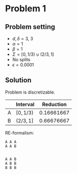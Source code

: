 # Problem 1

## Problem setting
- $d, \delta = 3, \; 3$
- $\alpha=1$
- $\beta=1$
- $\Sigma=[0, 1/3) \cup (2/3, 1]$
- No splits
- $\epsilon = 0.0001$

## Solution
Problem is discretizable.

$\;$| Interval | Reduction
----|---------|---------
A |$[0, 1/3)$ | $0.16661667$
B |$(2/3, 1]$ | $0.66676667$

RE-formalism:
```
A A A
A A B


A A B
A B B
B B B
```